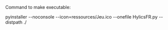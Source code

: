 Command to make executable:

pyinstaller --noconsole --icon=ressources/Jeu.ico --onefile HylicsFR.py --distpath ./
